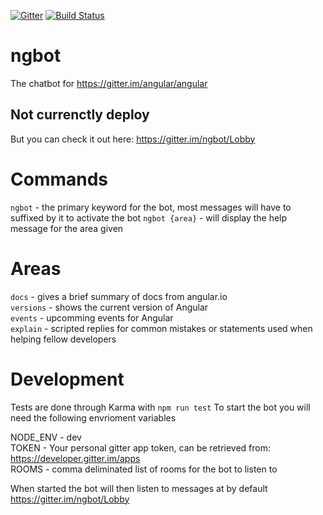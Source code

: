 [![Gitter](https://badges.gitter.im/angie-bot/Lobby.svg)](https://gitter.im/angie-bot/Lobby?utm_source=badge&utm_medium=badge&utm_campaign=pr-badge&utm_content=badge)
[![Build Status](https://api.travis-ci.org/Toxicable/ngbot.svg?branch=master)](https://travis-ci.org/Toxicable/ngbot)

# ngbot
The chatbot for https://gitter.im/angular/angular

## Not currenctly deploy
But you can check it out here: https://gitter.im/ngbot/Lobby

# Commands
`ngbot` - the primary keyword for the bot, most messages will have to suffixed by it to activate the bot
`ngbot {area}` - will display the help message for the area given

# Areas
`docs` - gives a brief summary of docs from angular.io  
`versions` - shows the current version of Angular  
`events` - upcomming events for Angular  
`explain` - scripted replies for common mistakes or statements used when helping fellow developers

# Development
Tests are done through Karma with `npm run test`
To start the bot you will need the following envrioment variables

NODE_ENV - dev  
TOKEN - Your personal gitter app token, can be retrieved from: https://developer.gitter.im/apps  
ROOMS - comma deliminated list of rooms for the bot to listen to

When started the bot will then listen to messages at by default https://gitter.im/ngbot/Lobby

